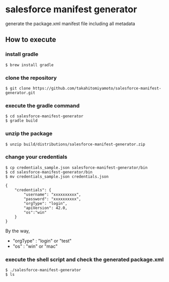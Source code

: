 # salesforce manifest generator
generate the package.xml manifest file including all metadata

## How to execute
### install gradle
    $ brew install gradle

### clone the repository
    $ git clone https://github.com/takahitomiyamoto/salesforce-manifest-generator.git

### execute the gradle command
    $ cd salesforce-manifest-generator
    $ gradle build

### unzip the package
    $ unzip build/distributions/salesforce-manifest-generator.zip

### change your credentials
    $ cp credentials_sample.json salesforce-manifest-generator/bin
    $ cd salesforce-manifest-generator/bin
    $ mv credentials_sample.json credentials.json

    {
        "credentials": {
            "username": "xxxxxxxxxx",
            "password": "xxxxxxxxxx",
            "orgType": "login",
            "apiVersion": 42.0,
            "os":"win"
        }
    }

By the way,
- "orgType" : "login" or "test"
- "os" : "win" or "mac"

### execute the shell script and check the generated package.xml
    $ ./salesforce-manifest-generator
    $ ls
